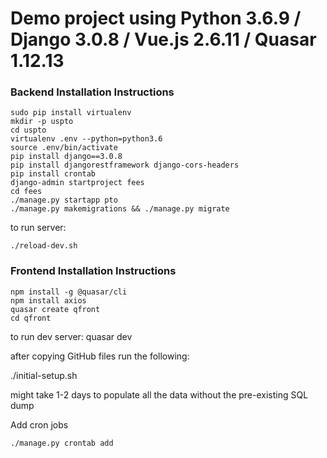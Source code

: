 # Demo project using Python 3.6.9 / Django 3.0.8 / Vue.js 2.6.11 / Quasar 1.12.13

### Backend Installation Instructions

    sudo pip install virtualenv
    mkdir -p uspto
    cd uspto
    virtualenv .env --python=python3.6
    source .env/bin/activate
    pip install django==3.0.8
    pip install djangorestframework django-cors-headers
    pip install crontab
    django-admin startproject fees
    cd fees
    ./manage.py startapp pto
    ./manage.py makemigrations && ./manage.py migrate

to run server:

    ./reload-dev.sh

### Frontend Installation Instructions

    npm install -g @quasar/cli
    npm install axios
    quasar create qfront
    cd qfront

to run dev server:
    quasar dev



after copying GitHub files run the following:

  ./initial-setup.sh

might take 1-2 days to populate all the data without the pre-existing SQL dump

Add cron jobs
 
    ./manage.py crontab add

